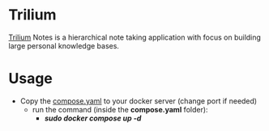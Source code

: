 # Trilium
[Trilium](https://github.com/zadam/trilium) Notes is a hierarchical note taking application with focus on building large personal knowledge bases.

# Usage
+ Copy the [compose.yaml](compose.yaml) to your docker server (change port if needed)
  + run the command (inside the **compose.yaml** folder):
    + ***sudo docker compose up -d***
